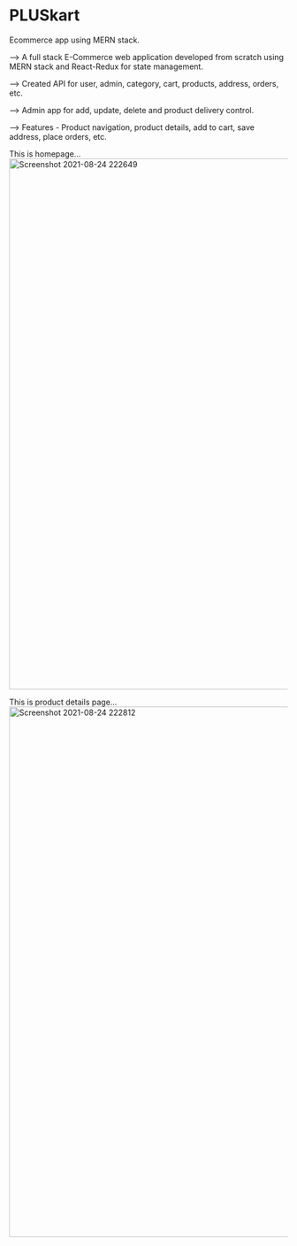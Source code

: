 # PLUSkart
Ecommerce app using MERN stack.

--> A full stack E-Commerce web application developed from scratch using MERN stack and React-Redux
for state management.



--> Created API for user, admin, category, cart, products, address, orders, etc.


--> Admin app for add, update, delete and product delivery control.


--> Features - Product navigation, product details, add to cart, save address, place orders, etc.

This is homepage...
<img width="960" alt="Screenshot 2021-08-24 222649" src="https://user-images.githubusercontent.com/68124619/130658633-780f52b7-7a6f-4936-ba27-7f4ffc43c832.png">
     
This is product details page...
<img width="959" alt="Screenshot 2021-08-24 222812" src="https://user-images.githubusercontent.com/68124619/130659232-e52041ed-30df-430a-8189-5887642c02ed.png">
